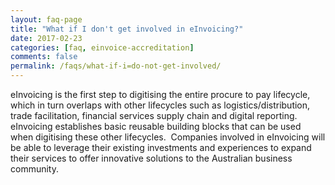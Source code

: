 ```yaml
---
layout: faq-page
title: "What if I don't get involved in eInvoicing?"
date: 2017-02-23
categories: [faq, einvoice-accreditation]
comments: false
permalink: /faqs/what-if-i=do-not-get-involved/
---
```

eInvoicing is the first step to digitising the entire procure to pay lifecycle, which in turn overlaps with other lifecycles such as logistics/distribution, trade facilitation, financial services supply chain and digital reporting. eInvoicing establishes basic reusable building blocks that can be used when digitising these other lifecycles.  Companies involved in eInvoicing will be able to leverage their existing investments and experiences to expand their services to offer innovative solutions to the Australian business community. 
